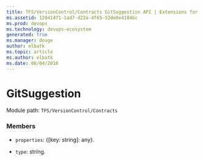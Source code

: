 ```yaml
---
title: TFS/VersionControl/Contracts GitSuggestion API | Extensions for Azure DevOps Services
ms.assetid: 12041471-1ad7-d22a-4f65-52de0e4184bc
ms.prod: devops
ms.technology: devops-ecosystem
generated: true
ms.manager: douge
author: elbatk
ms.topic: article
ms.author: elbatk
ms.date: 08/04/2016
---
```


# GitSuggestion

Module path: `TFS/VersionControl/Contracts`


### Members

* `properties`: {[key: string]: any}. 

* `type`: string. 

